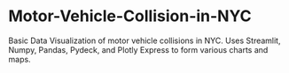 # Motor-Vehicle-Collision-in-NYC
Basic Data Visualization of motor vehicle collisions in NYC.
Uses Streamlit, Numpy, Pandas, Pydeck, and Plotly Express to form various charts and maps.